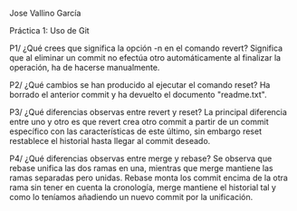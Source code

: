 ﻿Jose Vallino García

Práctica 1: Uso de Git

P1/ ¿Qué crees que significa la opción -n en el comando revert?
	Significa que al eliminar un commit no efectúa otro automáticamente al finalizar la operación, ha de hacerse manualmente.

P2/	¿Qué cambios se han producido al ejecutar el comando reset?
	Ha borrado el anterior commit y ha devuelto el documento "readme.txt".

P3/	¿Qué diferencias observas entre revert y reset?
	La principal diferencia entre uno y otro es que revert crea otro commit a partir de un commit específico con las características de este último, sin embargo reset 
	restablece el historial hasta llegar al commit deseado.

P4/ ¿Qué diferencias observas entre merge y rebase?
Se observa que rebase unifica las dos ramas en una, mientras que merge mantiene las ramas separadas pero unidas. Rebase monta los commit encima de la otra rama sin tener en cuenta la cronología,
merge mantiene el historial tal y como lo teníamos añadiendo un nuevo commit por la unificación.